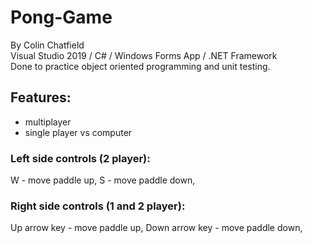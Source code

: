 # Pong-Game
By Colin Chatfield  
Visual Studio 2019 /  C# /  Windows Forms App / .NET Framework  
Done to practice object oriented programming and unit testing.

## Features:
- multiplayer
- single player vs computer

### Left side controls (2 player):
W - move paddle up,
S - move paddle down,

### Right side controls (1 and 2 player):
Up arrow key - move paddle up,
Down arrow key - move paddle down,

